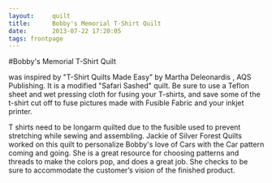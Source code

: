 ```yaml
---
layout:     quilt
title:      Bobby's Memorial T-Shirt Quilt
date:       2013-07-22 17:20:05
tags: frontpage
---
```


#Bobby's Memorial T-Shirt Quilt

was inspired by "T-Shirt Quilts Made Easy" by Martha Deleonardis , AQS Publishing.  It is a modified "Safari Sashed" quilt.  Be sure to use a Teflon sheet and wet pressing cloth for fusing your T-shirts, and save some of the t-shirt cut off to fuse pictures made with Fusible Fabric and your inkjet printer.

T shirts need to be longarm quilted due to the fusible used to prevent stretching while sewing and assembling.  Jackie of Silver Forest Quilts worked on this quilt to personalize Bobby's love of Cars with the Car pattern coming and going. She is a great resource for choosing patterns and threads to make the colors pop, and does a great job.  She checks to be sure to accommodate the customer’s vision of the finished product.